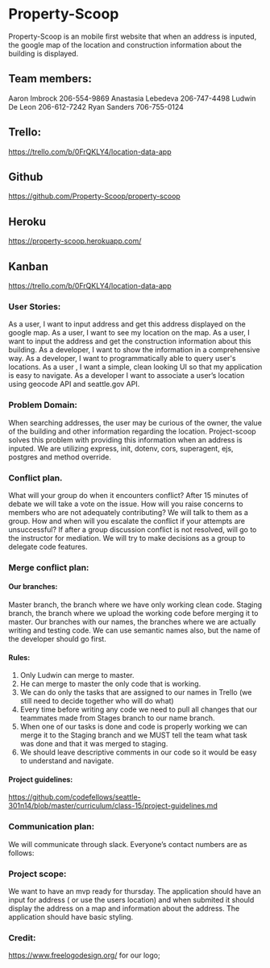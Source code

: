 # Property-Scoop

Property-Scoop is an mobile first website that when an address is inputed, the google map of the location and construction information about the building is displayed.

## Team members:
Aaron Imbrock 206-554-9869
Anastasia Lebedeva 206-747-4498
Ludwin De Leon 206-612-7242
Ryan Sanders 706-755-0124

## Trello:
https://trello.com/b/0FrQKLY4/location-data-app

## Github
https://github.com/Property-Scoop/property-scoop

## Heroku
https://property-scoop.herokuapp.com/

## Kanban
https://trello.com/b/0FrQKLY4/location-data-app


### User Stories:

As a user, I want to input address and get this address displayed on the google map.
As a user, I want to see my location on the map. 
As a user, I want to input the address and get the construction information about this building.
As a developer, I want to show the information in a comprehensive way.
As a developer, I want to programmatically able to query user's locations.
As a user , I want a simple, clean looking UI so that my application is easy to navigate.
As a developer I want to associate a user’s location using geocode API and seattle.gov API.

### Problem Domain:

When searching addresses, the user may be curious of the owner, the value of the building and other information regarding the location. Project-scoop solves this problem with providing this information when an address is inputed. We are utilizing express, init, dotenv, cors, superagent, ejs, postgres and method override.

### Conflict plan.
What will your group do when it encounters conflict? After 15 minutes of debate we will take a vote on the issue.
How will you raise concerns to members who are not adequately contributing? We will talk to them as a group.
How and when will you escalate the conflict if your attempts are unsuccessful? If after a group discussion conflict is not resolved, will go to the instructor for mediation.
We will try to make decisions as a group to delegate code features. 

### Merge conflict plan:

#### Our branches:

Master branch, the branch where we have only working clean code.
Staging branch, the branch where we upload the working code before merging it to master.
Our branches with our names, the branches where we are actually writing and testing code. We can use semantic names also, but the name of the developer should go first.

#### Rules:

1. Only Ludwin can merge to master.
2. He can merge to master the only code that is working. 
3. We can do only the tasks that are assigned to our names in Trello (we still need to decide together who will do what)
4. Every time before writing any code we need to pull all changes that our teammates made from Stages branch to our name branch.
5. When one of our tasks is done and code is properly working we can merge it to the Staging branch and we MUST tell the team what task was done and that it was merged to staging.
6. We should leave descriptive comments in our code so it would be easy to understand and navigate.

#### Project guidelines:
https://github.com/codefellows/seattle-301n14/blob/master/curriculum/class-15/project-guidelines.md

 
### Communication plan:  
We will communicate through slack.
Everyone’s contact numbers are as follows:

### Project scope:
We want to have an mvp ready for thursday. The application should have an input for address ( or use the users location) and when submited it should display the address on a map and information about the address. The application should have basic styling. 


### Credit:
https://www.freelogodesign.org/  for our logo;
